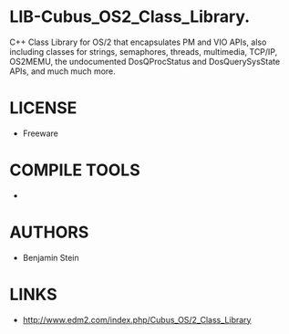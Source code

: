 LIB-Cubus_OS2_Class_Library.
============================

C++ Class Library for OS/2 that encapsulates PM and VIO APIs, also including classes for strings, semaphores, threads, multimedia, TCP/IP, OS2MEMU, the undocumented DosQProcStatus and DosQuerySysState APIs, and much much more. 


LICENSE
===============
* Freeware

COMPILE TOOLS
===============
* 

AUTHORS
===============
* Benjamin Stein

LINKS
===============
* http://www.edm2.com/index.php/Cubus_OS/2_Class_Library
